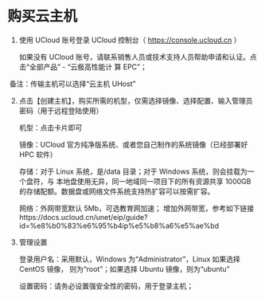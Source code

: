 # 购买云主机 #

1. 使用 UCloud 账号登录 UCloud 控制台（ https://console.ucloud.cn ）

   如果没有 UCloud 账号，请联系销售人员或技术支持人员帮助申请和认证。点击“全部产品” - “云极高性能计 算 EPC”； 

​       备注：传输主机可以选择“云主机 UHost”

2. 点击【创建主机】，购买所需的机型，仅需选择镜像、选择配置、输入管理员密码（用于远程登陆使用） 

   机型：点击卡片即可 

   镜像：UCloud 官方纯净版系统、或者您自己制作的系统镜像（已经部署好 HPC 软件）

   存储：对于 Linux 系统，是/data 目录；对于 Windows 系统，则会挂载为一个盘符，与 本地盘使用无异，同一地域同一项目下的所有资源共享 1000GB 的存储配额。数据盘或网络文件系统支持热扩容可以按需扩容。  

   网络：外网带宽默认 5Mb，可选教育网加速； 增加外网带宽，参考如下链接https://docs.ucloud.cn/unet/eip/guide?id=%e8%b0%83%e6%95%b4ip%e5%b8%a6%e5%ae%bd

3. 管理设置 

   登录用户名：采用默认，Windows 为“Administrator”，Linux 如果选择 CentOS 镜像， 则为“root”；如果选择 Ubuntu 镜像，则为“ubuntu” 

   设置密码：请务必设置强安全性的密码，用于登录主机；
